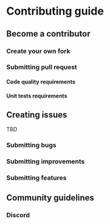 # Contributing guide
## Become a contributor
### Create your own fork
### Submitting pull request
#### Code quality requirements
#### Unit tests requirements
## Creating issues
TBD
### Submitting bugs
### Submitting improvements
### Submitting features
## Community guidelines
### Discord
